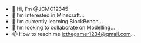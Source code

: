 - 👋 Hi, I’m @JCMC12345
- 👀 I’m interested in Minecraft...
- 🌱 I’m currently learning BlockBench...
- 💞️ I’m looking to collaborate on Modelling...
- 📫 How to reach me jcthegamer1234@gmail.com...
